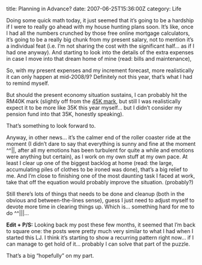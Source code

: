 title: Planning in Advance?
date: 2007-06-25T15:36:00Z
category: Life

Doing some quick math today, it just seemed that it’s going to be a hardship if I were to really go ahead with my house hunting plans soon. It’s like, once I had all the numbers crunched by those free online mortgage calculators, it’s going to be a really big chunk from my present salary, not to mention it’s a individual feat (i.e. I’m not sharing the cost with the significant half… as if I had one anyway). And starting to look into the details of the extra expenses in case I move into that dream home of mine (read: bills and maintenance),

So, with my present expenses and my increment forecast, more realistically it can only happen at mid-2008/9? Definitely not this year, that’s what I had to remind myself.

But should the present economy situation sustains, I can probably hit the RM40K mark (slightly off from the [45K mark]({filename}/blog/2007/the-2007-resolution.md), but still I was realistically expect it to be more like 35K this year myself… but I didn’t consider my pension fund into that 35K, honestly speaking).

That’s something to look forward to.

Anyway, in other news… it’s the calmer end of the roller coaster ride at the moment (I didn’t dare to say that everything is sunny and fine at the moment ^^||, after all my emotions has been turbulent for quite a while and emotions were anything but certain), as I work on my own stuff at my own pace. At least I clear up one of the biggest backlog at home (read: the large, accumulating piles of clothes to be ironed was done), that’s a big relief to me. And I’m close to finishing one of the most daunting task I faced at work, take that off the equation would probably improve the situation. (probably?)

Still there’s lots of things that needs to be done and cleanup (both in the obvious and between-the-lines sense), guess I just need to adjust myself to devote more time in clearing things up. Which is… something hard for me to do ^^|||…

**Edit + P/S:** Looking back my post these few months, it seemed that I’m back to square one: the posts were pretty much very similar to what I had when I started this LJ. I think it’s starting to show a recurring pattern right now… if I can manage to get hold of it… probably I can solve that part of the puzzle.

That’s a big “hopefully” on my part.
